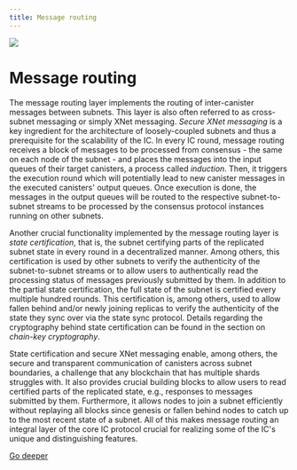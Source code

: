 ```yaml
---
title: Message routing
---
```


![](/img/how-it-works/message-routing.600x300.jpg)

# Message routing

The message routing layer implements the routing of inter-canister messages between subnets. This layer is also often referred to as cross-subnet messaging or simply XNet messaging.
*Secure XNet messaging* is a key ingredient for the architecture of loosely-coupled subnets and thus a prerequisite for the scalability of the IC.
In every IC round, message routing receives a block of messages to be processed from consensus - the same on each node of the subnet - and places the messages into the input queues of their target canisters, a process called *induction*. Then, it triggers the execution round which will potentially lead to new canister messages in the executed canisters' output queues. Once execution is done, the messages in the output queues will be routed to the respective subnet-to-subnet streams to be processed by the consensus protocol instances running on other subnets. 

Another crucial functionality implemented by the message routing layer is *state certification*, that is, the subnet certifying parts of the replicated subnet state in every round in a decentralized manner. Among others, this certification is used by other subnets to verify the authenticity of the subnet-to-subnet streams or to allow users to authentically read the processing status of messages previously submitted by them.
In addition to the partial state certification, the full state of the subnet is certified every multiple hundred rounds. This certification is, among others, used to allow fallen behind and/or newly joining replicas to verify the authenticity of the state they sync over via the state sync protocol.
Details regarding the cryptography behind state certification can be found in the section on *chain-key cryptography*.

State certification and secure XNet messaging enable, among others, the secure and transparent communication of canisters across subnet boundaries, a challenge that any blockchain that has multiple shards struggles with. It also provides crucial building blocks to allow users to read certified parts of the replicated state, e.g., responses to messages submitted by them. Furthermore, it allows nodes to join a subnet efficiently without replaying all blocks since genesis or fallen behind nodes to catch up to the most recent state of a subnet. All of this makes message routing an integral layer of the core IC protocol crucial for realizing some of the IC's unique and distinguishing features.

[Go deeper](/how-it-works/message-routing/)
